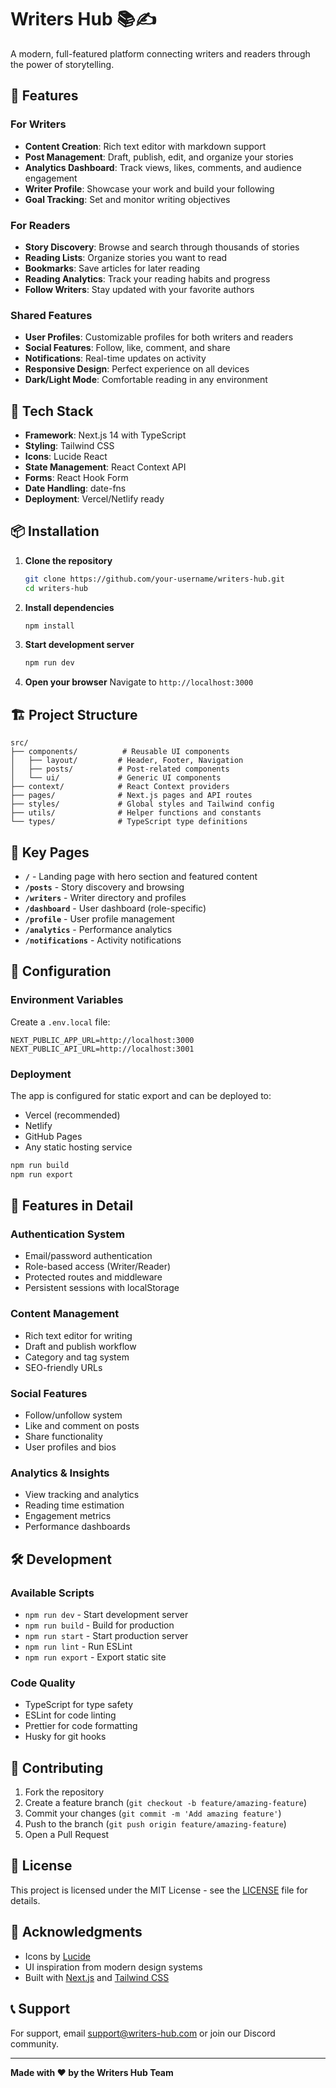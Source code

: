 # Writers Hub 📚✍️

A modern, full-featured platform connecting writers and readers through the power of storytelling.

## 🌟 Features

### For Writers
- **Content Creation**: Rich text editor with markdown support
- **Post Management**: Draft, publish, edit, and organize your stories
- **Analytics Dashboard**: Track views, likes, comments, and audience engagement
- **Writer Profile**: Showcase your work and build your following
- **Goal Tracking**: Set and monitor writing objectives

### For Readers
- **Story Discovery**: Browse and search through thousands of stories
- **Reading Lists**: Organize stories you want to read
- **Bookmarks**: Save articles for later reading
- **Reading Analytics**: Track your reading habits and progress
- **Follow Writers**: Stay updated with your favorite authors

### Shared Features
- **User Profiles**: Customizable profiles for both writers and readers
- **Social Features**: Follow, like, comment, and share
- **Notifications**: Real-time updates on activity
- **Responsive Design**: Perfect experience on all devices
- **Dark/Light Mode**: Comfortable reading in any environment

## 🚀 Tech Stack

- **Framework**: Next.js 14 with TypeScript
- **Styling**: Tailwind CSS
- **Icons**: Lucide React
- **State Management**: React Context API
- **Forms**: React Hook Form
- **Date Handling**: date-fns
- **Deployment**: Vercel/Netlify ready

## 📦 Installation

1. **Clone the repository**
   ```bash
   git clone https://github.com/your-username/writers-hub.git
   cd writers-hub
   ```

2. **Install dependencies**
   ```bash
   npm install
   ```

3. **Start development server**
   ```bash
   npm run dev
   ```

4. **Open your browser**
   Navigate to `http://localhost:3000`

## 🏗️ Project Structure

```
src/
├── components/          # Reusable UI components
│   ├── layout/         # Header, Footer, Navigation
│   ├── posts/          # Post-related components
│   └── ui/             # Generic UI components
├── context/            # React Context providers
├── pages/              # Next.js pages and API routes
├── styles/             # Global styles and Tailwind config
├── utils/              # Helper functions and constants
└── types/              # TypeScript type definitions
```

## 🎨 Key Pages

- **`/`** - Landing page with hero section and featured content
- **`/posts`** - Story discovery and browsing
- **`/writers`** - Writer directory and profiles
- **`/dashboard`** - User dashboard (role-specific)
- **`/profile`** - User profile management
- **`/analytics`** - Performance analytics
- **`/notifications`** - Activity notifications

## 🔧 Configuration

### Environment Variables
Create a `.env.local` file:

```env
NEXT_PUBLIC_APP_URL=http://localhost:3000
NEXT_PUBLIC_API_URL=http://localhost:3001
```

### Deployment
The app is configured for static export and can be deployed to:
- Vercel (recommended)
- Netlify
- GitHub Pages
- Any static hosting service

```bash
npm run build
npm run export
```

## 🎯 Features in Detail

### Authentication System
- Email/password authentication
- Role-based access (Writer/Reader)
- Protected routes and middleware
- Persistent sessions with localStorage

### Content Management
- Rich text editor for writing
- Draft and publish workflow
- Category and tag system
- SEO-friendly URLs

### Social Features
- Follow/unfollow system
- Like and comment on posts
- Share functionality
- User profiles and bios

### Analytics & Insights
- View tracking and analytics
- Reading time estimation
- Engagement metrics
- Performance dashboards

## 🛠️ Development

### Available Scripts
- `npm run dev` - Start development server
- `npm run build` - Build for production
- `npm run start` - Start production server
- `npm run lint` - Run ESLint
- `npm run export` - Export static site

### Code Quality
- TypeScript for type safety
- ESLint for code linting
- Prettier for code formatting
- Husky for git hooks

## 🤝 Contributing

1. Fork the repository
2. Create a feature branch (`git checkout -b feature/amazing-feature`)
3. Commit your changes (`git commit -m 'Add amazing feature'`)
4. Push to the branch (`git push origin feature/amazing-feature`)
5. Open a Pull Request

## 📄 License

This project is licensed under the MIT License - see the [LICENSE](LICENSE) file for details.

## 🙏 Acknowledgments

- Icons by [Lucide](https://lucide.dev/)
- UI inspiration from modern design systems
- Built with [Next.js](https://nextjs.org/) and [Tailwind CSS](https://tailwindcss.com/)

## 📞 Support

For support, email support@writers-hub.com or join our Discord community.

---

**Made with ❤️ by the Writers Hub Team**